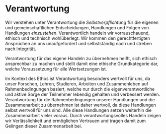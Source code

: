 # Verantwortung
Wir verstehen unter Verantwortung die *Selbstverpflichtung* für die eigenen und gemeinschaftlichen Entscheidungen, Handlungen und Folgen von Handlungen *einzustehen*.
Verantwortlich handeln wir vorrauschauend, ethisch und technisch wohlüberlegt.
Wir kommen den gerechtfertigten Ansprüchen an uns unaufgefordert und selbstständig nach und streben nach Integrität.

Verantwortung für das eigene Handeln zu übernehmen heißt, sich ethisch ansprechbar zu machen und stellt damit eine ethische Grundkategorie dar, welche Voraussetzung für alle Wertsetzungen ist.

Im Kontext des Ethos ist Verantwortung besonders wertvoll für uns, da unser Forschen, Lehren, Studieren, Arbeiten und Zusammenleben auf Rahmenbedingungen basiert, welche nur durch die eigenverantwortliche und aktive Sorge der Teilnehmer lebendig gehalten und verbessert werden.
Verantwortung für die Rahmenbedingungen unserer Handlungen und die Zusammenarbeit zu übernehmen ist daher wertvoll, da diese Handlungen selbst wertvoll für uns sind.
Alle diese Handlungen setzen weiterhin die Zusammenarbeit vieler voraus.
Durch verantwortungsvolles Handeln zeigen wir Verlässlichkeit und ermöglichen Vertrauen und tragen damit zum Gelingen dieser Zusammenarbeit bei.
